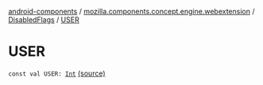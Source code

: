 [android-components](../../index.md) / [mozilla.components.concept.engine.webextension](../index.md) / [DisabledFlags](index.md) / [USER](./-u-s-e-r.md)

# USER

`const val USER: `[`Int`](https://kotlinlang.org/api/latest/jvm/stdlib/kotlin/-int/index.html) [(source)](https://github.com/mozilla-mobile/android-components/blob/master/components/concept/engine/src/main/java/mozilla/components/concept/engine/webextension/WebExtension.kt#L422)